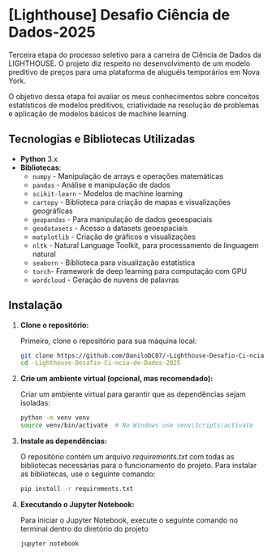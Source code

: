 # [Lighthouse] Desafio Ciência de Dados-2025

Terceira etapa do processo seletivo para a carreira de Ciência de Dados da LIGHTHOUSE. O projeto diz respeito no desenvolvimento de um modelo preditivo de preços para uma plataforma de aluguéis temporários em Nova York.

O objetivo dessa etapa foi avaliar os meus conhecimentos sobre conceitos estatísticos de modelos preditivos, criatividade na resolução de problemas e aplicação de modelos básicos de machine learning.

## Tecnologias e Bibliotecas Utilizadas

- **Python** 3.x
- **Bibliotecas**:
  - `numpy` - Manipulação de arrays e operações matemáticas
  - `pandas` - Análise e manipulação de dados
  - `scikit-learn` - Modelos de machine learning
  - `cartopy` - Biblioteca para criação de mapas e visualizações geográficas
  - `geopandas` - Para manipulação de dados geoespaciais
  - `geodatasets` - Acesso a datasets geoespaciais
  - `matplotlib` - Criação de gráficos e visualizações
  - `nltk` - Natural Language Toolkit, para processamento de linguagem natural
  - `seaborn` - Biblioteca para visualização estatística
  - `torch`- Framework de deep learning para computação com GPU
  - `wordcloud` - Geração de nuvens de palavras


## Instalação

1. **Clone o repositório:**

   Primeiro, clone o repositório para sua máquina local:
   ```bash
   git clone https://github.com/DaniloDC07/-Lighthouse-Desafio-Ci-ncia-de-Dados-2025.git
   cd -Lighthouse-Desafio-Ci-ncia-de-Dados-2025

2. **Crie um ambiente virtual (opcional, mas recomendado):**

   Criar um ambiente virtual para garantir que as dependências sejam isoladas:
    ```bash
    python -m venv venv
    source venv/bin/activate  # No Windows use venv\Scripts\activate

3. **Instale as dependências:**
   
    O repositório contém um arquivo *requirements.txt* com todas as bibliotecas necessárias para o funcionamento do projeto.
    Para instalar as bibliotecas, use o seguinte comando:
    ```bash
    pip install -r requirements.txt

4. **Executando o Jupyter Notebook:**

   Para iniciar o Jupyter Notebook, execute o seguinte comando no terminal dentro do diretório do projeto
    ```bash
    jupyter notebook
